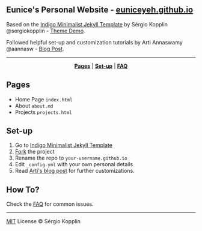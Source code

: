 ## Eunice's Personal Website - [euniceyeh.github.io](http://euniceyeh.github.io)

Based on the [Indigo Minimalist Jekyll Template](https://github.com/sergiokopplin/indigo) by Sérgio Kopplin @sergiokopplin - [Theme Demo](http://sergiokopplin.github.io/indigo/).

Followed helpful set-up and customization tutorials by Arti Annaswamy @aannasw - [Blog Post](http://artiannaswamy.com/build-a-github-blog-part-2).

***

<p align="center">
    <b><a href="README.md#pages">Pages</a></b>
    |
    <b><a href="README.md#set-up">Set-up</a></b>
    |
    <b><a href="README.md#how-to">FAQ</a></b>
</p>

## Pages

- Home Page `index.html`
- About `about.md`
- Projects `projects.html`

## Set-up

1. Go to [Indigo Minimalist Jekyll Template](https://github.com/sergiokopplin/indigo)
2. [Fork](https://github.com/sergiokopplin/indigo/fork) the project
3. Rename the repo to `your-username.github.io`
4. Edit `_config.yml` with your own personal details
5. Read [Arti's blog post](http://artiannaswamy.com/build-a-github-blog-part-2) for further customizations.

## How To?

Check the [FAQ](./FAQ.md) for common issues.

---

[MIT](http://kopplin.mit-license.org/) License © Sérgio Kopplin
